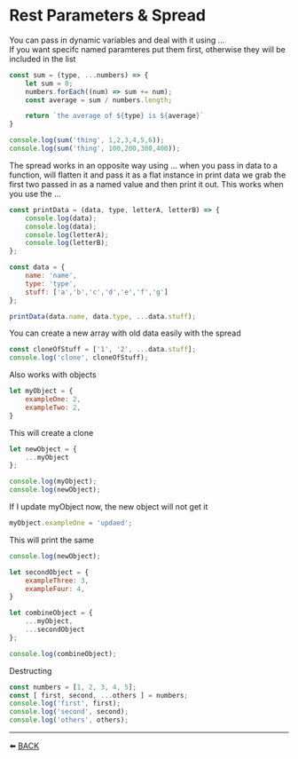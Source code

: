 
# Rest Parameters & Spread

You can pass in dynamic variables and deal with it using ...  
If you want specifc named paramteres put them first, otherwise they will be included in the list   

```javascript
const sum = (type, ...numbers) => {
    let sum = 0;
    numbers.forEach((num) => sum += num);
    const average = sum / numbers.length;

    return `the average of ${type} is ${average}`
}

console.log(sum('thing', 1,2,3,4,5,6));
console.log(sum('thing', 100,200,300,400));
```

The spread works in an opposite way using ... when you pass in data to a function, will flatten it and pass it as a flat instance in print data we grab the first two passed in as a named value and then print it out.  This works when you use the ...

```javascript
const printData = (data, type, letterA, letterB) => {
    console.log(data);
    console.log(data);
    console.log(letterA);
    console.log(letterB);
};

const data = {
    name: 'name',
    type: 'type',
    stuff: ['a','b','c','d','e','f','g']
};

printData(data.name, data.type, ...data.stuff);
```

You can create a new array with old data easily with the spread

```javascript
const cloneOfStuff = ['1', '2', ...data.stuff];
console.log('clone', cloneOfStuff);
```


Also works with objects

```javascript
let myObject = {
    exampleOne: 2, 
    exampleTwo: 2, 
}
```

This will create a clone

```javascript
let newObject = {
    ...myObject
};

console.log(myObject);
console.log(newObject);
```

If I update myObject now, the new object will not get it
```javascript
myObject.exampleOne = 'updaed';
```

This will print the same

```javascript
console.log(newObject);

let secondObject = {
    exampleThree: 3, 
    exampleFour: 4, 
}

let combineObject = {
    ...myObject,
    ...secondObject 
};

console.log(combineObject);
```

Destructing

```javascript
const numbers = [1, 2, 3, 4, 5];
const [ first, second, ...others ] = numbers;
console.log('first', first);
console.log('second', second);
console.log('others', others);
```

---

:arrow_left: [BACK](../README.md)